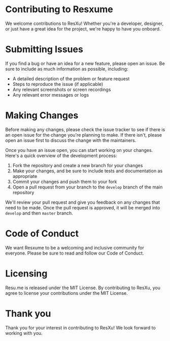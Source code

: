 # Contributing to Resxume
We welcome contributions to ResXu! Whether you're a developer, designer, or just have a great idea for the project, we're happy to have you onboard.

# Submitting Issues
If you find a bug or have an idea for a new feature, please open an issue. Be sure to include as much information as possible, including:

- A detailed description of the problem or feature request
- Steps to reproduce the issue (if applicable)
- Any relevant screenshots or screen recordings
- Any relevant error messages or logs

# Making Changes
Before making any changes, please check the issue tracker to see if there is an open issue for the change you're planning to make. If there isn't, please open an issue first to discuss the change with the maintainers.

Once you have an issue open, you can start working on your changes. Here's a quick overview of the development process:

1. Fork the repository and create a new branch for your changes
2. Make your changes, and be sure to include tests and documentation as appropriate
3. Commit your changes and push them to your fork
4. Open a pull request from your branch to the `develop` branch of the main repository

We'll review your pull request and give you feedback on any changes that need to be made. Once the pull request is approved, it will be merged into `develop` and then `master` branch.

# Code of Conduct
We want Resxume to be a welcoming and inclusive community for everyone. Please be sure to read and follow our Code of Conduct.

# Licensing
Resu.me is released under the MIT License. By contributing to ResXu, you agree to license your contributions under the MIT License.

# Thank you
Thank you for your interest in contributing to ResXu! We look forward to working with you.
